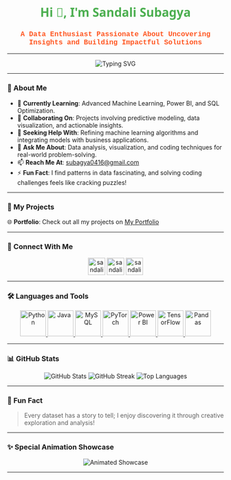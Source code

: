 <h1 align="center" style="color:#4CAF50; font-family: 'Segoe UI', Tahoma, Geneva, Verdana, sans-serif;">Hi 👋, I'm Sandali Subagya</h1>
<h3 align="center" style="color:#FF5722; font-family: 'Courier New', Courier, monospace;">A Data Enthusiast Passionate About Uncovering Insights and Building Impactful Solutions</h3>

---

<div align="center">
  <img src="https://readme-typing-svg.herokuapp.com?font=Fira+Code&weight=600&size=28&pause=1000&color=36BCF7&center=true&vCenter=true&width=1000&lines=Empowering+Decisions+Through+Data;Machine+Learning+Practitioner;Transforming+Complex+Data+into+Actionable+Insights;Front-End+Coder+and+Data+Visualizer" alt="Typing SVG" />
</div>

---

### 🌟 About Me  
- 🌱 **Currently Learning**: Advanced Machine Learning, Power BI, and SQL Optimization.  
- 👯 **Collaborating On**: Projects involving predictive modeling, data visualization, and actionable insights.  
- 🤝 **Seeking Help With**: Refining machine learning algorithms and integrating models with business applications.  
- 💬 **Ask Me About**: Data analysis, visualization, and coding techniques for real-world problem-solving.  
- 📫 **Reach Me At**: [subagya0416@gmail.com](mailto:subagya0416@gmail.com)  
- ⚡ **Fun Fact**: I find patterns in data fascinating, and solving coding challenges feels like cracking puzzles!  

---

### 🚀 My Projects  
🌐 **Portfolio**: Check out all my projects on [My Portfolio](https://sandali0416.github.io/Sandali_portfolio.github.io/)

---

### 🔗 Connect With Me  
<p align="center">
  <a href="https://twitter.com/sandalisubagya" target="blank"><img align="center" src="https://raw.githubusercontent.com/rahuldkjain/github-profile-readme-generator/master/src/images/icons/Social/twitter.svg" alt="sandalisubagya" height="40" width="40" /></a>
  <a href="https://linkedin.com/in/sandali-subagya" target="blank"><img align="center" src="https://raw.githubusercontent.com/rahuldkjain/github-profile-readme-generator/master/src/images/icons/Social/linked-in-alt.svg" alt="sandali subagya" height="40" width="40" /></a>
  <a href="https://instagram.com/sandalisubagya" target="blank"><img align="center" src="https://raw.githubusercontent.com/rahuldkjain/github-profile-readme-generator/master/src/images/icons/Social/instagram.svg" alt="sandali subagya" height="40" width="40" /></a>
</p>

---

### 🛠️ Languages and Tools  
<p align="center">
  <a href="https://www.python.org/" target="_blank">
    <img src="https://cdn.jsdelivr.net/gh/devicons/devicon/icons/python/python-original.svg" alt="Python" width="60" height="60" />
  </a>
  <a href="https://www.java.com/" target="_blank">
    <img src="https://cdn.jsdelivr.net/gh/devicons/devicon/icons/java/java-original.svg" alt="Java" width="60" height="60" />
  </a>
  <a href="https://www.mysql.com/" target="_blank">
    <img src="https://cdn.jsdelivr.net/gh/devicons/devicon/icons/mysql/mysql-original-wordmark.svg" alt="MySQL" width="60" height="60" />
  </a>
  <a href="https://pytorch.org/" target="_blank">
    <img src="https://cdn.jsdelivr.net/gh/devicons/devicon/icons/pytorch/pytorch-original.svg" alt="PyTorch" width="60" height="60" />
  </a>
  <a href="https://powerbi.microsoft.com/" target="_blank">
    <img src="https://upload.wikimedia.org/wikipedia/commons/c/cf/New_Power_BI_Logo.svg" alt="Power BI" width="60" height="60" />
  </a>
  <a href="https://www.tensorflow.org/" target="_blank">
    <img src="https://cdn.jsdelivr.net/gh/devicons/devicon/icons/tensorflow/tensorflow-original.svg" alt="TensorFlow" width="60" height="60" />
  </a>
  <a href="https://pandas.pydata.org/" target="_blank">
    <img src="https://cdn.jsdelivr.net/gh/devicons/devicon/icons/pandas/pandas-original.svg" alt="Pandas" width="60" height="60" />
  </a>
</p>

---

### 📊 GitHub Stats  
<p align="center">
  <img src="https://github-readme-stats.vercel.app/api?username=sandali0416&show_icons=true&theme=dracula&count_private=true&hide=prs" alt="GitHub Stats" />
  <img src="https://github-readme-streak-stats.herokuapp.com/?user=sandali0416&theme=dracula" alt="GitHub Streak" />
  <img src="https://github-readme-stats.vercel.app/api/top-langs/?username=sandali0416&layout=compact&theme=dracula" alt="Top Languages" />
</p>

---

### 🎯 Fun Fact  
> Every dataset has a story to tell; I enjoy discovering it through creative exploration and analysis!

---

### ✨ **Special Animation Showcase**  
<div align="center">
  <img src="https://readme-typing-svg.herokuapp.com?font=Fira+Code&weight=700&size=32&pause=1000&color=36BCF7&center=true&vCenter=true&width=1000&lines=Data+Science+is+My+Superpower;Machine+Learning+is+the+Future;I+Live+for+Data+Visualization;Transforming+Data+into+Decisions" alt="Animated Showcase" />
</div>

---

